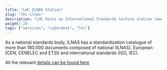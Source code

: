 ```yaml
---
title: "LHC ILNAS Station"
slug: "lhc-ilnas"
description: "LHC hosts an International Standards lecture station (made available by ILNAS), offering the national economic stakeholders the possibility to consult the national, European and international standards."
weight: 20
tags: ["services", "cyberdesk", "lhc"]
---
```


As a national standards body, ILNAS has a standardization catalogue of more than 180.000 documents composed of national (ILNAS), European (CEN, CENELEC and ETSI) and international standards (ISO, IEC).

All the relevant [details can be found here](https://lhc.lu/service/ilnas---lecture-station)

